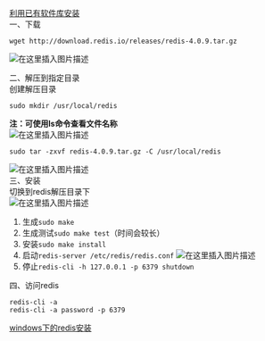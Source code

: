 [利用已有软件库安装](https://www.cnblogs.com/zongfa/p/7808807.html)  
一、下载  

```
wget http://download.redis.io/releases/redis-4.0.9.tar.gz
```
![在这里插入图片描述](https://img-blog.csdnimg.cn/20190128153949718.png)    


二、解压到指定目录  
创建解压目录  

```
sudo mkdir /usr/local/redis
```

**注：可使用ls命令查看文件名称**  
![在这里插入图片描述](https://img-blog.csdnimg.cn/20190128154138443.png)  
```
sudo tar -zxvf redis-4.0.9.tar.gz -C /usr/local/redis
```
![在这里插入图片描述](https://img-blog.csdnimg.cn/20190128154438148.png?x-oss-process=image/watermark,type_ZmFuZ3poZW5naGVpdGk,shadow_10,text_aHR0cHM6Ly9ibG9nLmNzZG4ubmV0L3FxXzI1NTk4NDUz,size_16,color_FFFFFF,t_70)  
三、安装  
切换到redis解压目录下  
![在这里插入图片描述](https://img-blog.csdnimg.cn/2019012815453610.png)  
1. 生成`sudo make`
2. 生成测试`sudo make test`（时间会较长）
3. 安装`sudo make install`
4. 启动`redis-server /etc/redis/redis.conf`
![在这里插入图片描述](https://img-blog.csdnimg.cn/20190128160128905.png)  
5. 停止`redis-cli -h 127.0.0.1 -p 6379 shutdown`

四、访问redis  

```
redis-cli -a
redis-cli -a password -p 6379
```
[windows下的redis安装](https://blog.csdn.net/qq_25598453/article/details/82319152)  

